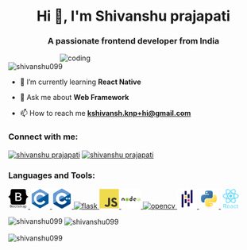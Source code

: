 <h1 align="center">Hi 👋, I'm Shivanshu prajapati</h1>
<h3 align="center">A passionate frontend developer from India</h3>
<img align="right" src="https://media1.giphy.com/media/v1.Y2lkPTc5MGI3NjExOWY2amJkcmp2enQ4eWRrNm5uYnM2MDk0dTd5Y2thN3Yzc2x0eXlmcyZlcD12MV9pbnRlcm5hbF9naWZfYnlfaWQmY3Q9Zw/Ws6T5PN7wHv3cY8xy8/giphy.gif" alt="coding" width="400">

<p align="left"> <img src="https://komarev.com/ghpvc/?username=shivanshu099&label=Profile%20views&color=0e75b6&style=flat" alt="shivanshu099" /> </p>

- 🌱 I’m currently learning **React Native**

- 💬 Ask me about **Web Framework**

- 📫 How to reach me **kshivansh.knp+hi@gmail.com**

<h3 align="left">Connect with me:</h3>
<p align="left">
<a href="https://linkedin.com/in/shivanshu prajapati" target="blank"><img align="center" src="https://raw.githubusercontent.com/rahuldkjain/github-profile-readme-generator/master/src/images/icons/Social/linked-in-alt.svg" alt="shivanshu prajapati" height="30" width="40" /></a>
<a href="https://www.hackerrank.com/shivanshu prajapati" target="blank"><img align="center" src="https://raw.githubusercontent.com/rahuldkjain/github-profile-readme-generator/master/src/images/icons/Social/hackerrank.svg" alt="shivanshu prajapati" height="30" width="40" /></a>
</p>

<h3 align="left">Languages and Tools:</h3>
<p align="left"> <a href="https://getbootstrap.com" target="_blank" rel="noreferrer"> <img src="https://raw.githubusercontent.com/devicons/devicon/master/icons/bootstrap/bootstrap-plain-wordmark.svg" alt="bootstrap" width="40" height="40"/> </a> <a href="https://www.cprogramming.com/" target="_blank" rel="noreferrer"> <img src="https://raw.githubusercontent.com/devicons/devicon/master/icons/c/c-original.svg" alt="c" width="40" height="40"/> </a> <a href="https://www.w3schools.com/cpp/" target="_blank" rel="noreferrer"> <img src="https://raw.githubusercontent.com/devicons/devicon/master/icons/cplusplus/cplusplus-original.svg" alt="cplusplus" width="40" height="40"/> </a> <a href="https://flask.palletsprojects.com/" target="_blank" rel="noreferrer"> <img src="https://www.vectorlogo.zone/logos/pocoo_flask/pocoo_flask-icon.svg" alt="flask" width="40" height="40"/> </a> <a href="https://developer.mozilla.org/en-US/docs/Web/JavaScript" target="_blank" rel="noreferrer"> <img src="https://raw.githubusercontent.com/devicons/devicon/master/icons/javascript/javascript-original.svg" alt="javascript" width="40" height="40"/> </a> <a href="https://nodejs.org" target="_blank" rel="noreferrer"> <img src="https://raw.githubusercontent.com/devicons/devicon/master/icons/nodejs/nodejs-original-wordmark.svg" alt="nodejs" width="40" height="40"/> </a> <a href="https://opencv.org/" target="_blank" rel="noreferrer"> <img src="https://www.vectorlogo.zone/logos/opencv/opencv-icon.svg" alt="opencv" width="40" height="40"/> </a> <a href="https://pandas.pydata.org/" target="_blank" rel="noreferrer"> <img src="https://raw.githubusercontent.com/devicons/devicon/2ae2a900d2f041da66e950e4d48052658d850630/icons/pandas/pandas-original.svg" alt="pandas" width="40" height="40"/> </a> <a href="https://www.python.org" target="_blank" rel="noreferrer"> <img src="https://raw.githubusercontent.com/devicons/devicon/master/icons/python/python-original.svg" alt="python" width="40" height="40"/> </a> <a href="https://reactjs.org/" target="_blank" rel="noreferrer"> <img src="https://raw.githubusercontent.com/devicons/devicon/master/icons/react/react-original-wordmark.svg" alt="react" width="40" height="40"/> </a> </p>

<p><img align="left" src="https://github-readme-stats.vercel.app/api/top-langs?username=shivanshu099&show_icons=true&locale=en&layout=compact" alt="shivanshu099" /></p>

<p>&nbsp;<img align="center" src="https://github-readme-stats.vercel.app/api?username=shivanshu099&show_icons=true&locale=en" alt="shivanshu099" /></p>

<p><img align="center" src="https://github-readme-streak-stats.herokuapp.com/?user=shivanshu099&" alt="shivanshu099" /></p>
